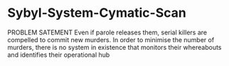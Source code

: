 # Sybyl-System-Cymatic-Scan
PROBLEM SATEMENT Even if parole releases them, serial killers are compelled to commit new murders. In order to minimise the number of murders, there is no system in existence that monitors their whereabouts and identifies their operational hub
